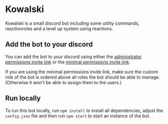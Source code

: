 # Kowalski

Kowalski is a small discord bot including some utility commands, reactionroles and a level up system using reactions.

## Add the bot to your discord

You can add the bot to your discord using either the
[administrator permissions invite link](https://discord.com/oauth2/authorize?client_id=815239326811947038&scope=bot&permissions=8)
or the
[minimal permissions invite link](https://discord.com/oauth2/authorize?client_id=815239326811947038&scope=bot&permissions=268774464).

If you are using the minimal permissions invite link, make sure the custom role of the bot is ordered above all roles
the bot should be able to manage. (Otherwise it won't be able to assign them to the users.)

## Run locally

To run this bot locally, run `npm install` to install all dependencies, adjust the `config.json` file and then run
`npm start` to start an instance of the bot.
